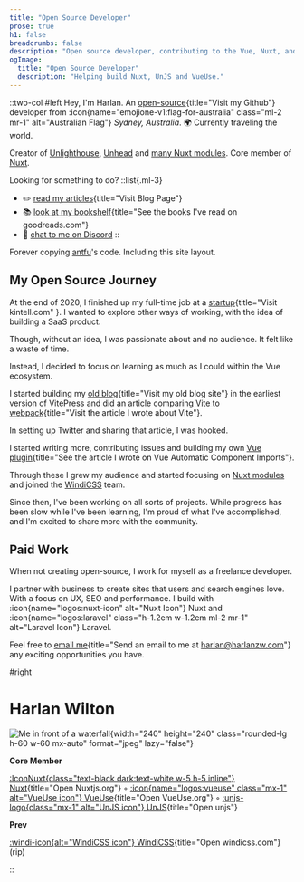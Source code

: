 ```yaml
---
title: "Open Source Developer"
prose: true
h1: false
breadcrumbs: false
description: "Open source developer, contributing to the Vue, Nuxt, and Vite ecosystems."
ogImage:
  title: "Open Source Developer"
  description: "Helping build Nuxt, UnJS and VueUse."
---
```



::two-col
#left
Hey, I'm Harlan.
An [open-source](https://github.com/harlan-zw){title="Visit my Github"} developer from :icon{name="emojione-v1:flag-for-australia"
class="ml-2 mr-1" alt="Australian Flag"} _Sydney, Australia_. 🌍 Currently traveling the world.

Creator of [Unlighthouse](https://github.com/harlan-zw/unlighthouse), [Unhead](https://github.com/harlan-zw/unhead) and [many Nuxt modules](/projects).
Core member of [Nuxt](https://nuxt.com).


Looking for something to do?
::list{.ml-3}
- ✏️ [read my articles](/blog){title="Visit Blog Page"}
- 📚 [look at my bookshelf](https://www.goodreads.com/user/show/122898515-harlan-wilton){title="See the books I've read on goodreads.com"}
- 💬 [chat to me on Discord](https://discord.com/invite/5jDAMswWwX)
::

Forever copying [antfu](https://antfu.me/)'s code. Including this site layout.

## My Open Source Journey

At the end of 2020, I finished up my full-time job at a [startup](https://kintell.com/){title="Visit kintell.com" }. I wanted to explore other ways of working,
with the idea of building a SaaS product.

Though, without an idea, I was passionate about and no audience. It felt like a waste of time.

Instead, I decided to focus on learning as much as I could within the Vue ecosystem.

I started building my [old blog](https://old.harlanzw.com){title="Visit my old blog site"}
in the earliest version of VitePress and did an article comparing [Vite to webpack](/blog/how-the-heck-does-vite-work){title="Visit the article I wrote about Vite"}.

In setting up Twitter and sharing that article, I was hooked.

I started writing more, contributing issues and building my own [Vue plugin](/blog/vue-automatic-component-imports){title="See the article I wrote on Vue Automatic Component Imports"}.

Through these I grew my audience and started focusing on [Nuxt modules](/projects) and joined the [WindiCSS](https://windicss.org) team.

Since then, I've been working on all sorts of projects. While progress has been slow while I've been learning, I'm proud of what I've accomplished,
and I'm excited to share more with the community.

## Paid Work

When not creating open-source, I work for myself as a freelance developer.

I partner with business to create sites that users and search engines love. With a focus 
on UX, SEO and performance. I build with :icon{name="logos:nuxt-icon"
alt="Nuxt Icon"} Nuxt and :icon{name="logos:laravel" class="h-1.2em w-1.2em ml-2 mr-1" alt="Laravel Icon"} Laravel.

Feel free to [email me](mailto:harlan@harlanzw.com){title="Send an email to me at harlan@harlanzw.com"} any exciting opportunities you have.

#right

# Harlan Wilton

![Me in front of a waterfall](/harlan-wilton.jpeg){width="240" height="240" class="rounded-lg h-60 w-60 mx-auto" format="jpeg" lazy="false"}
<div class="text-left ml-7">
<strong class="text-xs uppercase opacity-70">Core Member</strong> 

[:IconNuxt{class="text-black dark:text-white w-5 h-5 inline"} Nuxt](https://nuxt.com/){title="Open Nuxtjs.org"} ◦
[:icon{name="logos:vueuse" class="mx-1" alt="VueUse icon"} VueUse](https://vueuse.org){title="Open VueUse.org"} ◦
[:unjs-logo{class="mx-1" alt="UnJS icon"} UnJS](https://unjs.io/){title="Open unjs"}

<strong class="text-xs uppercase opacity-70">Prev</strong>

[:windi-icon{alt="WindiCSS icon"} WindiCSS](https://windicss.org){title="Open windicss.com"} (rip)
</div>
::

